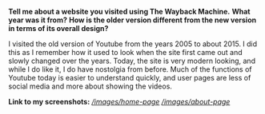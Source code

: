 **Tell me about a website you visited using The Wayback Machine.**
**What year was it from?**
**How is the older version different from the new version in terms of its overall design?**

I visited the old version of Youtube from the years 2005 to about 2015.
I did this as I remember how it used to look when the site first came out and slowly changed over the years. 
Today, the site is very modern looking, and while I do like it, I do have nostolgia from before. 
Much of the functions of Youtube today is easier to understand quickly, and user pages are less of social media and more about showing the videos.

**Link to my screenshots:**
[*/images/home-page*](https://github.com/briannak7/MART341-WebDesign/blob/main/assignment-05/images/home-page.JPG)
[*/images/about-page*](https://github.com/briannak7/MART341-WebDesign/blob/main/assignment-05/images/about-page.JPG)